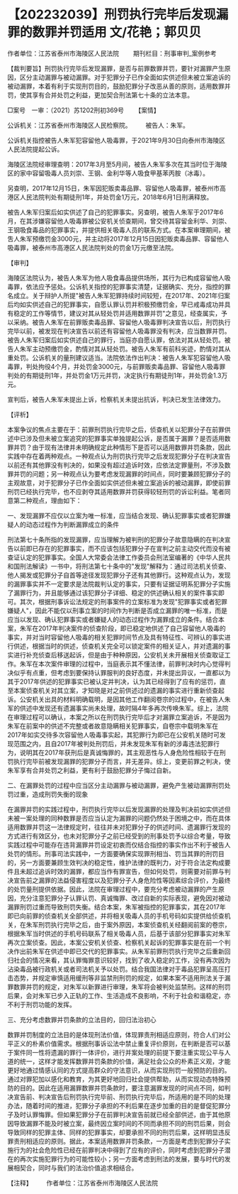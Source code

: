 # 【202232039】刑罚执行完毕后发现漏罪的数罪并罚适用 文/花艳；郭贝贝

作者单位：江苏省泰州市海陵区人民法院 　　期刊栏目：刑事审判_案例参考

【裁判要旨】刑罚执行完毕后发现漏罪，是否与前罪数罪并罚，要针对漏罪产生原因，区分主动漏罪与被动漏罪。对于犯罪分子已作全面如实供述但未被立案追诉的被动漏罪，本着有利于实现刑罚目的，鼓励犯罪分子改恶从善的原则，适用数罪并罚，使其享有合并处罚之利益，更加契合刑法第七十条的立法本意。

□案号　一审：（2021）苏1202刑初369号 　　【案情】

公诉机关：江苏省泰州市海陵区人民检察院。 　　被告人：朱军。

公诉机关指控被告人朱军犯容留他人吸毒罪，于2021年9月30日向泰州市海陵区人民法院提起公诉。

海陵区法院经审理查明：2017年3月至5月间，被告人朱军多次在其当时位于海陵区的家中容留吸毒人员刘崇、王钢、金利华等人吸食甲基苯丙胺（冰毒）。

另查明，2017年12月15日，朱军因犯贩卖毒品罪、容留他人吸毒罪，被泰州市高港区人民法院判处有期徒刑1年，并处罚金1万元，2018年6月1日刑满释放。

被告人朱军归案后如实供述了自己的犯罪事实。另查明，被告人朱军于2017年6月，在其涉嫌容留他人吸毒罪被公安机关侦查期间，曾交待其容留金利华、刘崇、王钢吸食毒品的犯罪事实，并提供相关吸毒人员的联系方式。在本案审理期间，被吿人朱军预缴罚金3000元，并主动将2017年12月15日因犯贩卖毒品罪、容留他人吸毒罪，被泰州市高港区人民法院判处的罚金1万元缴至法院。

【审判】

海陵区法院认为，被告人朱军为他人吸食毒品提供场所，其行为已构成容留他人吸毒罪，依法应予惩处。公诉机关指控的犯罪事实清楚，证据确实、充分，指控的罪名成立。关于辩护人所提"被告人朱军犯罪持续时间较短，在2017年、2021年归案后均如实供述自己的犯罪事实，自愿认罪认罚并积极预缴罚金，早已戒毒成功并具有稳定的工作等情节，建议对其从轻处罚并适用数罪并罚"之意见，经查属实，予以采纳。被告人朱军在前罪贩卖毒品罪、容留他人吸毒罪判决宣告以后，刑罚执行完毕以前，被发现在判决宣告以前还有容留他人吸毒罪没有判决，应当数罪并罚。被告人朱军归案后如实供述自己的罪行，当庭亦自愿认罪，依法对其从轻处罚。被告人朱军主动预缴罚金，酌情对其从轻处罚。被告人朱军有前科劣迹，酌情对其从重处罚。公诉机关的量刑建议适当。法院依法作出判决：被告人朱军犯容留他人吸毒罪，判处拘役4个月，并处罚金3000元，与前罪贩卖毒品罪、容留他人吸毒罪判处的有期徒刑1年，并处罚金1万元并罚，决定执行有期徒刑1年，并处罚金1.3万元。

宣判后，被告人朱军未提出上诉，检察机关未提出抗诉，判决已发生法律效力。

【评析】

本案争议的焦点主要在于：前罪刑罚执行完毕之后，侦查机关以犯罪分子在前罪供述中已涉及但未被立案追究的犯罪事实单独提起公诉，是否属于漏罪？是否适用数罪并罚？由于现有法律并未明确规定此种情形下是否可以适用数罪并罚条款，因此实践中存在着两种观点。一种观点认为刑罚执行完毕之后发现犯罪分子在判决宣告以前还有其他罪没有判决的，如果没有超过追诉时效，应依法定罪量刑，不涉及数罪并罚的问题；另一种观点认为要考虑发现漏罪的时间点，同时要兼顾犯罪分子的主观故意，对于犯罪分子已作全面如实供述但未被立案追诉的被动漏罪，即使前罪刑罚已经执行完毕，也不应剥夺其适用数罪并罚获得较轻刑罚的诉讼利益。笔者同意第二种观点，理由如下：

一、发现漏罪不应仅以立案为唯一标准，应当结合发现、确认犯罪事实或者犯罪嫌疑人的动态过程作为判断漏罪成立的条件

刑法第七十条所指的发现漏罪，应当理解为被判刑的犯罪分子故意隐瞒的在判决宣告以前即已存在的犯罪事实，而不应该包括犯罪分子在宣判之前主动交代而没有被查证认定的犯罪事实。全国人大常委会法律工作委员会刑法室编著的《中华人民共和国刑法解读》一书中，将刑法第七十条中的"发现"解释为：通过司法机关侦查、他人揭发或犯罪分子自首等途径发现犯罪分子还有其他罪行。这种观点认为，发现的漏罪事实并不一定要求是法院裁判认定的事实，只要有证据证明系犯罪分子实施了漏罪行为，并且能够通过该犯罪分子详细、稳定的供述确认相关的案件事实即可。其次，根据刑事诉讼法规定的刑事案件的立案标准为发现"犯罪事实或者犯罪嫌疑人"，因此不能仅以刑事立案的时间作为判断是否成立漏罪的唯一标准，而是应当以发现、确认犯罪事实或者嫌疑人的动态过程作为漏罪成立的条件。结合本案，朱军在2017年判决案件的侦查阶段，即已稳定地供述了自己容留他人吸毒的事实，并对当时容留他人吸毒的相关犯罪时间节点及具有特征性、可辨认的事实进行供述，根据当时的供述，侦查机关完全可以锁定案件的相关证人，并对遗漏的事实进行补充侦查后移送起诉，但是由于种种原因，公安机关未开展相关侦查取证工作。朱军在本次案件审理的过程中，当庭表示其不懂法律，前罪判决时内心觉得判决似乎有点重，但考虑到要保持认罪服判的良好态度，并未提出异议，一直都以为其于2017年供述的犯罪事实已被认定并判决，认为其已经得到了应有的惩罚，直至本案侦查机关对其立案，才知晓是对之前供述过的遗漏的事实进行重新侦查起诉。公安机关出具的材料明确载明，是因其他工作翻阅卷宗的过程中，在被告人朱军的供述中发现还有遗漏事实尚未处理，故时隔4年多再次传唤朱军。综上，法院在审理过程可以确认，本案之所以在刑罚执行完毕后才对漏罪立案追诉，不是因为朱军在前案中的供述不完整或者故意隐瞒相关犯罪事实，自卷宗中载明朱军在2017年如实交待多次容留他人吸毒事实起，其犯罪行为即已在公安机关随时可发现范围之内，且自2017年被判处刑罚后，并未发现朱军有新的涉毒违法犯罪行为，说明其在2017年获刑后是真诚悔罪的，其主观恶性与人身危险性相较于在刑罚执行完毕前被发现漏罪的犯罪分子而言，并无差异。综上，变更前罪之判决，使朱军享有合并处罚之利益，更有利于鼓励犯罪分子悔过自新。

二、在漏罪处罚的过程中应当区分主动漏罪与被动漏罪，避免产生被动漏罪刑罚处罚过重，造成刑罚失衡的现象

在漏罪并罚的实践过程中，刑罚执行完毕以后发现漏罪的处理及判决前如实供述但未被一案处理的同种数罪是否应当认定为漏罪的问题仍然处于困境之中，而在具体适用数罪并罚这一法律规定时，往往并未对犯罪分子的供述时间、遗漏罪行发现的方式进行有效区分，也未对犯罪分子之前已经受到的刑事处罚予以综合考量，导致实践过程中可能存在违背漏罪并罚设定初衷而仅结合指控的事实作出不利于被告人处罚的情形。刑事司法实践中，一方面要确保实现罪刑相当、罚当其罪的刑罚目的，另一方面要兼顾生效判决的稳定性，维护法律的既判力，对于符合法定构成要件且未超过追诉时效的漏罪，都应当作有罪宣告，但如何处罚，则需要对前罪与判决宣告前之漏罪的法益侵害程度以及犯罪分子人身危险性等因素综合评价，为最终的处罚量刑提供依据。因此，法院在审理过程中，要充分考虑被动漏罪的产生原因，充分注意犯罪分子认罪认罚、真诚悔罪、改过自新的实际表现，避免因对被动漏罪刑罚过重而导致刑罚失衡。结合本案，朱军被指控的犯罪事实，其在2017年即已向前罪的侦查机关全部供述，并将相关吸毒人员的手机号码如实提供给侦查机关，在朱军刑罚执行完毕之后，由于案外原因，本案侦查机关经翻阅前案的卷宗，根据朱军当时供述的手机号码联系了相关吸毒人员，后基于该部分犯罪事实对朱军再次立案侦查。因此，本案公安机关侦查、检察机关起诉的犯罪事实是在前一个判决作出前朱军在供述中即已交代的犯罪事实。从朱军前罪刑罚执行完毕之后重新回归社会的情况来看，其认罪悔罪意识较好，找到了收入稳定的工作，没有再次因为沾染毒品被行政机关或者司法机关予以处罚。结合我国法律对于毒品犯罪呈高压打击态势，并规定审慎适用缓刑等非监禁刑刑罚的规定，如果本案不适用刑法关于漏罪数罪并罚的规定，对朱军以新罪进行审理，朱军将会被判处监禁刑。这样的刑罚后果，会对朱军已步入正轨的工作、生活造成不良影响，不利于社会和谐稳定，亦不利于刑罚功能的发挥。

三、充分考虑数罪并罚条款的立法目的，回归法治初心

数罪并罚制度的立法目的是体现刑法价值，体现罪责刑相适应原则，符合人们对公平正义的朴素价值需求。根据刑事诉讼法中禁止重复评价原则，在判断是否可以基于案件同一性将遗漏的罪行一体评价，进行并案处理的前提下要注重实现公平与人道的统一，这样才能发挥数罪并罚条款的价值，满足社会公众的朴素正义观，才能更好地通过情感认同的方式提高群众的守法意识，从而实现刑罚一般预防的目的。通过对罪犯加以感化和教育，为其更好地回归社会提供帮助，从而实现动态特殊预防的目的。因此在适用漏罪数罪并罚条款时，要注意漏罪发现的时间点不同，如判决宣告前、判决宣告后刑罚执行完毕前、刑罚执行完毕后，所适用的是不同的处理办法，随着时间的推进，犯罪分子承担的不利后果在逐步加重的目的是督促犯罪分子及时认罪悔罪。但如果犯罪分子在前罪判决宣告前就已经全部供述，由于其他原因导致漏罪不能及时被立案，最终因立案时间的不同而承担不同的刑罚后果，则会导致同样的犯罪主体、同样的犯罪事实，却要承担不同的刑罚后果，这样明显违反罪责刑相适应的原则。据此，本案适用数罪并罚条款，一方面是考虑到犯罪分子实施行为的社会危险性已经在前罪判决中得到了应有的评价，同时考虑到犯罪分子潜在的再次实施犯罪行为的可能性较小；另一方面考虑到刑法的发展，要与时代的发展相契合，同时与我们的法治价值追求相结合。

【注释】 　　作者单位：江苏省泰州市海陵区人民法院